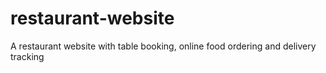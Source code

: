 # restaurant-website
A restaurant website with table booking, online food ordering and delivery tracking
